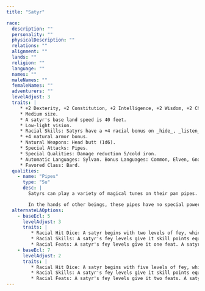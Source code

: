 ```yaml
---
title: "Satyr"

race:
  description: ""
  personality: ""
  physicalDescription: ""
  relations: ""
  alignment: ""
  lands: ""
  religion: ""
  language: ""
  names: ""
  maleNames: ""
  femaleNames: ""
  adventurers: ""
  levelAdjust: 3
  traits: |
     * +2 Dexterity, +2 Constitution, +2 Intelligence, +2 Wisdom, +2 Charisma.
     * Medium size.
     * A satyr's base land speed is 40 feet.
     * Low-light vision.
     * Racial Skills: Satyrs have a +4 racial bonus on _hide_, _listen_, _move silently_, _perform_, and _spot_ checks.
     * +4 natural armor bonus.
     * Natural Weapons: Head butt (1d6).
     * Special Attacks: Pipes.
     * Special Qualities: Damage reduction 5/cold iron.
     * Automatic Languages: Sylvan. Bonus Languages: Common, Elven, Gnome.
     * Favored Class: Bard.
  qualities:
    - name: "Pipes"
      type: "Su"
      desc: |
        Satyrs can play a variety of magical tunes on their pan pipes. Usually, only one satyr in a group carries pipes. When it plays, all creatures within a 60-foot spread (except satyrs) must succeed on a DC 12+Cha mod Will save or be affected by _charm person_, _fear_, or _sleep_ (caster level 10th; the satyr chooses the tune and its effect).

        In the hands of other beings, these pipes have no special powers. A creature that successfully saves against any of the pipe's effects cannot be affected by the same set of pipes for 24 hours. The save DC is Charisma-based.
  alternateLAOptions:
    - baseEcl: 5
      levelAdjust: 3
      traits: |
         * Racial Hit Dice: A satyr begins with two levels of fey, which provide 2d6 Hit Dice, a base attack bonus of +1, and base saving throw bonuses of Fort +0, Ref +3, and Will +3.
         * Racial Skills: A satyr's fey levels give it skill points equal to 5 * (6 + Int modifier). Its class skills are _bluff_, _hide_, _knowledge (nature)_, _listen_, _move silently_, Perform, and _spot_.
         * Racial Feats: A satyr's fey levels give it one feat. A satyr receives Alertness as a bonus feat.
    - baseEcl: 7
      levelAdjust: 2
      traits: |
         * Racial Hit Dice: A satyr begins with five levels of fey, which provide 5d6 Hit Dice, a base attack bonus of +2, and base saving throw bonuses of Fort +1, Ref +4, and Will +4.
         * Racial Skills: A satyr's fey levels give it skill points equal to 8 * (6 + Int modifier). Its class skills are _bluff_, _hide_, _knowledge (nature)_, _listen_, _move silently_, Perform, and _spot_.
         * Racial Feats: A satyr's fey levels give it two feats. A satyr receives Alertness as a bonus feat.
---
```

